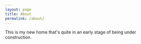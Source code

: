 ```yaml
---
layout: page
title: About
permalink: /about/
---
```


This is my new home that's quite in an early stage of being under construction.
